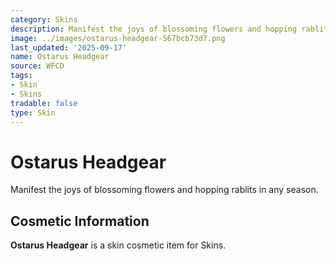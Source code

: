 ```yaml
---
category: Skins
description: Manifest the joys of blossoming flowers and hopping rablits in any season.
image: ../images/ostarus-headgear-567bcb73d7.png
last_updated: '2025-09-17'
name: Ostarus Headgear
source: WFCD
tags:
- Skin
- Skins
tradable: false
type: Skin
---
```


# Ostarus Headgear

Manifest the joys of blossoming flowers and hopping rablits in any season.

## Cosmetic Information

**Ostarus Headgear** is a skin cosmetic item for Skins.

